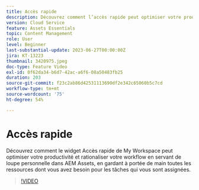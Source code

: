 ```yaml
---
title: Accès rapide
description: Découvrez comment l’accès rapide peut optimiser votre productivité et rationaliser votre workflow en servant de lentille personnelle dans AEM Assets, en gardant à portée de main toutes les ressources dont vous avez besoin pour vos tâches assignées.
version: Cloud Service
feature: Assets Essentials
topic: Content Management
role: User
level: Beginner
last-substantial-update: 2023-06-27T00:00:00Z
jira: KT-13223
thumbnail: 3420975.jpeg
doc-type: Feature Video
exl-id: 0f62da34-b6d7-42ac-a6f6-08a50483fb25
duration: 203
source-git-commit: f23c2ab86d42531113690df2e342c65060b5c7cd
workflow-type: tm+mt
source-wordcount: '75'
ht-degree: 54%

---
```


# Accès rapide

Découvrez comment le widget Accès rapide de My Workspace peut optimiser votre productivité et rationaliser votre workflow en servant de loupe personnelle dans AEM Assets, en gardant à portée de main toutes les ressources dont vous avez besoin pour les tâches qui vous sont assignées.

>[!VIDEO](https://video.tv.adobe.com/v/3420975/?learn=on)
